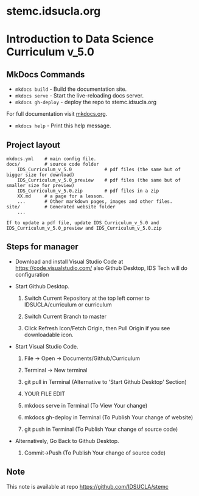 # stemc.idsucla.org
 
# Introduction to Data Science Curriculum v_5.0

## MkDocs Commands

* `mkdocs build` - Build the documentation site.
* `mkdocs serve` - Start the live-reloading docs server.
* `mkdocs gh-deploy` - deploy the repo to stemc.idsucla.org

For full documentation visit [mkdocs.org](https://mkdocs.org).
* `mkdocs help` - Print this help message.

## Project layout

    mkdocs.yml    # main config file.
    docs/         # source code folder
	    IDS_Curriculum_v_5.0     		# pdf files	(the same but of bigger size for download)
		IDS_Curriculum_v_5.0_preview	# pdf files (the same but of smaller size for preview)
		IDS_Curriculum_v_5.0.zip		# pdf files in a zip 
        XX.md     # a page for a lesson.
        ...       # Other markdown pages, images and other files.
    site/         # Generated website folder
        ...       
		
	If to update a pdf file, update IDS_Curriculum_v_5.0 and IDS_Curriculum_v_5.0_preview and IDS_Curriculum_v_5.0.zip
	
## Steps for manager

* Download and install Visual Studio Code at https://code.visualstudio.com/ also Github Desktop, IDS Tech will do configuration

* Start Github Desktop. 

	1. Switch Current Repository at the top left corner to IDSUCLA/curriculum or curriculum
	
	2. Switch Current Branch to master
	
	3. Click Refresh Icon/Fetch Origin, then Pull Origin if you see downloadable icon. 
	
* Start Visual Studio Code.
	
	1. File -> Open -> Documents/Github/Curriculum
	
	2. Terminal -> New terminal
	
	3. git pull in Terminal (Alternative to 'Start Github Desktop' Section)
	
	4. YOUR FILE EDIT
	
	5. mkdocs serve in Terminal (To View Your change)
	
	6. mkdocs gh-deploy in Terminal (To Publish Your change of website)
	
	7. git push in Terminal (To Publish Your change of source code)

* Alternatively, Go Back to Github Desktop. 

	1. Commit->Push (To Publish Your change of source code)
	
## Note

This note is available at repo https://github.com/IDSUCLA/stemc